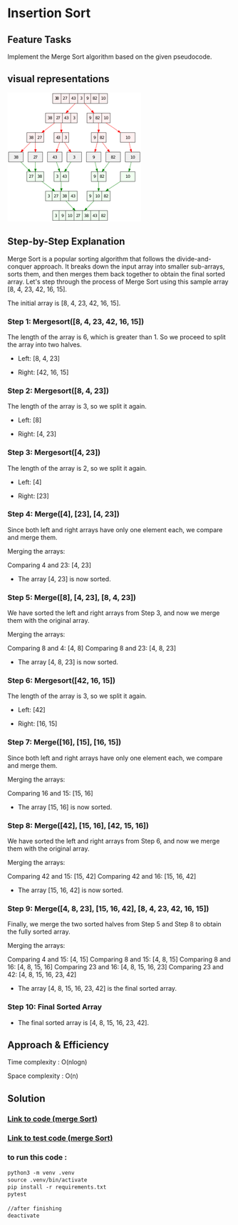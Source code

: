 # Insertion Sort

## Feature Tasks

Implement the Merge Sort algorithm based on the given pseudocode.

## visual representations
![visual representations](./Capture.png)


## Step-by-Step Explanation

Merge Sort is a popular sorting algorithm that follows the divide-and-conquer approach. It breaks down the input array into smaller sub-arrays, sorts them, and then merges them back together to obtain the final sorted array. Let's step through the process of Merge Sort using this sample array [8, 4, 23, 42, 16, 15].


The initial array is [8, 4, 23, 42, 16, 15]. 

### Step 1: Mergesort([8, 4, 23, 42, 16, 15])

The length of the array is 6, which is greater than 1. So we proceed to split the array into two halves.

* Left: [8, 4, 23]

* Right: [42, 16, 15]


### Step 2: Mergesort([8, 4, 23])

The length of the array is 3, so we split it again.

* Left: [8]

* Right: [4, 23]


### Step 3: Mergesort([4, 23])

The length of the array is 2, so we split it again.

* Left: [4]

* Right: [23]

### Step 4: Merge([4], [23], [4, 23])
Since both left and right arrays have only one element each, we compare and merge them.

Merging the arrays:

Comparing 4 and 23: [4, 23]

* The array [4, 23] is now sorted.

### Step 5: Merge([8], [4, 23], [8, 4, 23])

We have sorted the left and right arrays from Step 3, and now we merge them with the original array.

Merging the arrays:

Comparing 8 and 4: [4, 8]
Comparing 8 and 23: [4, 8, 23]

* The array [4, 8, 23] is now sorted.

### Step 6: Mergesort([42, 16, 15])

The length of the array is 3, so we split it again.

* Left: [42]

* Right: [16, 15]

### Step 7: Merge([16], [15], [16, 15])

Since both left and right arrays have only one element each, we compare and merge them.

Merging the arrays:

Comparing 16 and 15: [15, 16]

* The array [15, 16] is now sorted.

### Step 8: Merge([42], [15, 16], [42, 15, 16])

We have sorted the left and right arrays from Step 6, and now we merge them with the original array.

Merging the arrays:

Comparing 42 and 15: [15, 42]
Comparing 42 and 16: [15, 16, 42]

* The array [15, 16, 42] is now sorted.

### Step 9: Merge([4, 8, 23], [15, 16, 42], [8, 4, 23, 42, 16, 15])

Finally, we merge the two sorted halves from Step 5 and Step 8 to obtain the fully sorted array.

Merging the arrays:

Comparing 4 and 15: [4, 15]
Comparing 8 and 15: [4, 8, 15]
Comparing 8 and 16: [4, 8, 15, 16]
Comparing 23 and 16: [4, 8, 15, 16, 23]
Comparing 23 and 42: [4, 8, 15, 16, 23, 42]

* The array [4, 8, 15, 16, 23, 42] is the final sorted array.

### Step 10: Final Sorted Array

* The final sorted array is [4, 8, 15, 16, 23, 42].

## Approach & Efficiency

Time complexity : O(nlogn) 

Space complexity : O(n)

## Solution

### [Link to code (merge Sort) ](./../mergeSort/mergeSort/mergeSort.py)

### [Link to test code (merge Sort) ](./../mergeSort/tests/test_mergeSort.py)


### to run this code :
    python3 -m venv .venv
    source .venv/bin/activate
    pip install -r requirements.txt
    pytest

    //after finishing 
    deactivate
